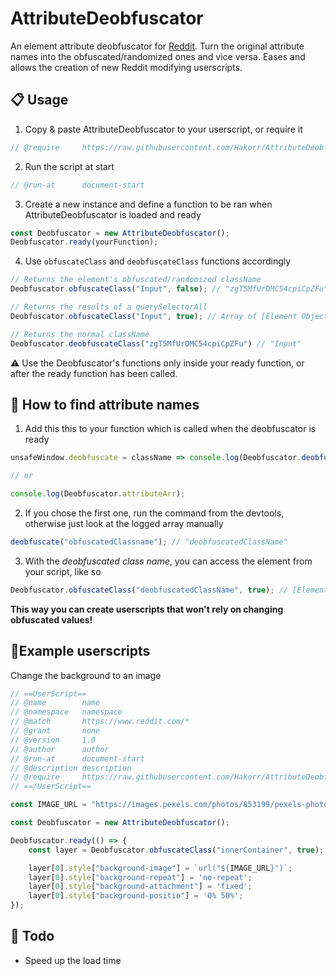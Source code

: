 # AttributeDeobfuscator

An element attribute deobfuscator for [Reddit](https://www.reddit.com). Turn the original attribute names into the obfuscated/randomized ones and vice versa. Eases and allows the creation of new Reddit modifying userscripts.

## 📋 Usage

1) Copy & paste AttributeDeobfuscator to your userscript, or require it
```js
// @require     https://raw.githubusercontent.com/Hakorr/AttributeDeobfuscator/main/attributedeobfuscator.js
```

2) Run the script at start
```js
// @run-at      document-start
```

3) Create a new instance and define a function to be ran when AttributeDeobfuscator is loaded and ready
```js
const Deobfuscator = new AttributeDeobfuscator();
Deobfuscator.ready(yourFunction);
```

4) Use `obfuscateClass` and `deobfuscateClass` functions accordingly
```js
// Returns the element's obfuscated/randomized className
Deobfuscator.obfuscateClass("Input", false); // "zgT5MfUrDMC54cpiCpZFu"

// Returns the results of a querySelectorAll
Deobfuscator.obfuscateClass("Input", true); // Array of [Element Object]

// Returns the normal className
Deobfuscator.deobfuscateClass("zgT5MfUrDMC54cpiCpZFu") // "Input"
```

⚠️ Use the Deobfuscator's functions only inside your ready function, or after the ready function has been called.

## 🔎 How to find attribute names

1) Add this this to your function which is called when the deobfuscator is ready
```js
unsafeWindow.deobfuscate = className => console.log(Deobfuscator.deobfuscateClass(className));

// or

console.log(Deobfuscator.attributeArr);
```

2) If you chose the first one, run the command from the devtools, otherwise just look at the logged array manually
```js
deobfuscate("obfuscatedClassname"); // "deobfuscatedClassName"
```

3) With the *deobfuscated class name*, you can access the element from your script, like so
```js
Deobfuscator.obfuscateClass("deobfuscatedClassName", true); // [Element]
```

**This way you can create userscripts that won't rely on changing obfuscated values!**

## 💠Example userscripts

Change the background to an image
```js
// ==UserScript==
// @name        name
// @namespace   namespace
// @match       https://www.reddit.com/*
// @grant       none
// @version     1.0
// @author      author
// @run-at      document-start
// @description description
// @require     https://raw.githubusercontent.com/Hakorr/AttributeDeobfuscator/main/attributedeobfuscator.js
// ==/UserScript==

const IMAGE_URL = "https://images.pexels.com/photos/853199/pexels-photo-853199.jpeg";

const Deobfuscator = new AttributeDeobfuscator();

Deobfuscator.ready(() => {
    const layer = Deobfuscator.obfuscateClass("innerContainer", true);

    layer[0].style["background-image"] = `url("${IMAGE_URL}")`;
    layer[0].style["background-repeat"] = 'no-repeat';
    layer[0].style["background-attachment"] = 'fixed';
    layer[0].style["background-positio"] = '0% 50%';
});
```

## 🚧 Todo

* Speed up the load time
